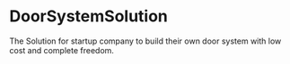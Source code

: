 # DoorSystemSolution
The Solution for startup company to build their own door system with low cost and complete freedom.
